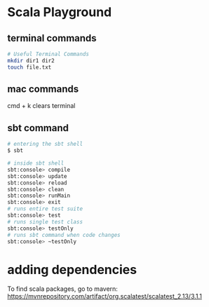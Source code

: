 # Scala Playground

## terminal commands
```bash
# Useful Terminal Commands
mkdir dir1 dir2
touch file.txt
```

## mac commands
cmd + k clears terminal

## sbt command
```bash
# entering the sbt shell
$ sbt

# inside sbt shell
sbt:console> compile
sbt:console> update
sbt:console> reload
sbt:console> clean
sbt:console> runMain
sbt:console> exit
# runs entire test suite
sbt:console> test
# runs single test class
sbt:console> testOnly
# runs sbt command when code changes
sbt:console> ~testOnly
```

# adding dependencies
To find scala packages, go to mavern:
https://mvnrepository.com/artifact/org.scalatest/scalatest_2.13/3.1.1